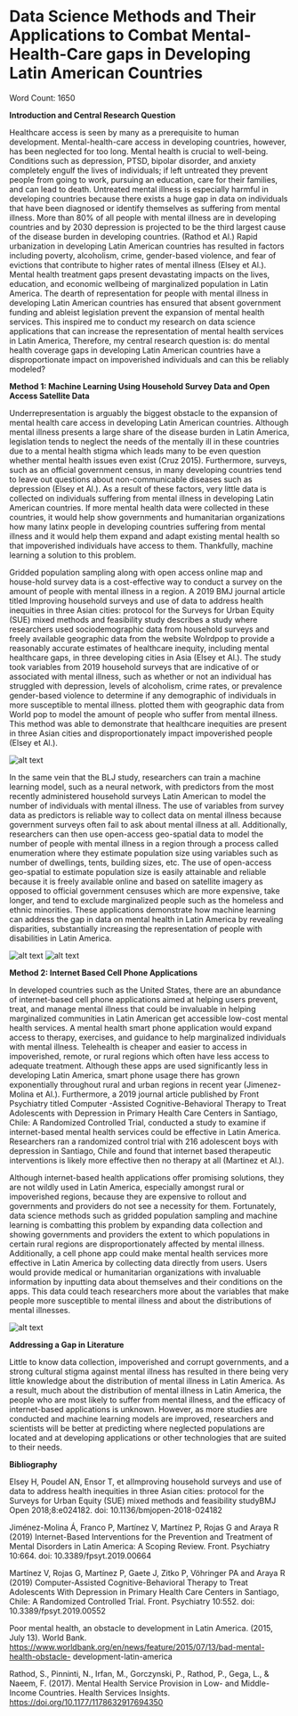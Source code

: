 # Data Science Methods and Their Applications to Combat Mental-Health-Care gaps in Developing Latin American Countries

Word Count: 1650

**Introduction and Central Research Question**

Healthcare access is seen by many as a prerequisite to human development. Mental-health-care access in developing countries, however, has been neglected for too long. Mental
health is crucial to well-being. Conditions such as depression, PTSD, bipolar disorder, and anxiety completely engulf the lives of individuals; if left untreated they prevent
people from going to work, pursuing an education, care for their families, and can lead to death. Untreated mental illness is especially harmful in developing countries because
there exists a huge gap in data on individuals that have been diagnosed or identify themselves as suffering from mental illness. More than 80% of all people with mental illness
are in developing countries and by 2030 depression is projected to be the third largest cause of the disease burden in developing countries. (Rathod et Al.)  Rapid urbanization
in developing Latin American countries has resulted in factors including poverty, alcoholism, crime, gender-based violence, and fear of evictions that contribute to higher rates
of mental illness (Elsey et Al.). Mental health treatment gaps present devastating impacts on the lives, education, and economic wellbeing of marginalized population in Latin
America. The dearth of representation for people with mental illness in developing Latin American countries has ensured that absent government funding and ableist legislation
prevent the expansion of mental health services. This inspired me to conduct my research on data science applications that can increase the representation of mental health
services in Latin America, Therefore, my central research question is: do mental health coverage gaps in developing Latin American countries have a disproportionate impact on
impoverished individuals and can this be reliably modeled?

**Method 1: Machine Learning Using Household Survey Data and Open Access Satellite Data**

Underrepresentation is arguably the biggest obstacle to the expansion of mental health care access in developing Latin American countries. Although mental illness presents a
large share of the disease burden in Latin America, legislation tends to neglect the needs of the mentally ill in these countries due to a mental health stigma which leads many
to be even question whether mental health issues even exist (Cruz 2015). Furthermore, surveys, such as an official government census, in many developing countries tend to leave
out questions about non-communicable diseases such as depression (Elsey et Al.). As a result of these factors, very little data is collected on individuals suffering from mental
illness in developing Latin American countries. If more mental health data were collected in these countries, it would help show governments and humanitarian organizations how
many latinx people in developing countries suffering from mental illness and it would help them expand and adapt existing mental health so that impoverished individuals have
access to them. Thankfully, machine learning a solution to this problem. 

Gridded population sampling along with open access online map and house-hold survey data is a cost-effective way to conduct a survey on the amount of people with mental illness
in a region. A 2019 BMJ journal article titled Improving household surveys and use of data to address health inequities in three Asian cities: protocol for the Surveys for Urban
Equity (SUE) mixed methods and feasibility study describes a study where researchers used sociodemographic data from household surveys and freely available geographic data from
the website Wolrdpop to provide a reasonably accurate estimates of healthcare inequity, including mental healthcare gaps, in three developing cities in Asia (Elsey et Al.). The
study took variables from 2019 household surveys that are indicative of or associated with mental illness, such as whether or not an individual has struggled with depression,
levels of alcoholism, crime rates, or prevalence gender-based violence to determine if any demographic of individuals in more susceptible to mental illness. plotted them with
geographic data from World pop to model the amount of people who suffer from mental illness. This method was able to demonstrate that healthcare inequities are present in three
Asian cities and disproportionately impact impoverished people (Elsey et Al.).

![alt text](https://raw.githubusercontent.com/Seabass1000/DATA-150/master/method%201.png)

In the same vein that the BLJ study, researchers can train a machine learning model, such as a neural network, with predictors from the most recently administered household
surveys Latin American to model the number of individuals with mental illness. The use of variables from survey data as predictors is reliable way to collect data on mental
illness because government surveys often fail to ask about mental illness at all.  Additionally, researchers can then use open-access geo-spatial data to model the number of
people with mental illness in a region through a process called enumeration where they estimate population size using variables such as number of dwellings, tents, building
sizes, etc. The use of open-access geo-spatial to estimate population size is easily attainable and reliable because it is freely available online and based on satellite
imagery as opposed to official government censuses which are more expensive, take longer, and tend to exclude marginalized people such as the homeless and ethnic minorities.
These applications demonstrate how machine learning can address the gap in data on mental health in Latin America by revealing disparities, substantially increasing the
representation of people with disabilities in Latin America.

![alt text](https://raw.githubusercontent.com/Seabass1000/DATA-150/master/method%202.png)
![alt text](https://raw.githubusercontent.com/Seabass1000/DATA-150/master/method%203.png)

**Method 2:  Internet Based Cell Phone Applications**

In developed countries such as the United States, there are an abundance of internet-based cell phone applications aimed at helping users prevent, treat, and manage mental
illness that could be invaluable in helping marginalized communities in Latin American get accessible low-cost mental health services. A mental health smart phone application
would expand access to therapy, exercises, and guidance to help marginalized individuals with mental illness. Telehealth is cheaper and easier to access in impoverished, remote,
or rural regions which often have less access to adequate treatment. Although these apps are used significantly less in developing Latin America, smart phone usage there has
grown exponentially throughout rural and urban regions in recent year (Jimenez-Molina et Al.). Furthermore, a 2019 journal article published by Front Psychiatry titled Computer
-Assisted Cognitive-Behavioral Therapy to Treat Adolescents with Depression in Primary Health Care Centers in Santiago, Chile: A Randomized Controlled Trial, conducted a study
to examine if internet-based mental health services could be effective in Latin America. Researchers ran a randomized control trial with 216 adolescent boys with depression in
Santiago, Chile and found that internet based therapeutic interventions is likely more effective then no therapy at all (Martinez et Al.).

Although internet-based health applications offer promising solutions, they are not wildly used in Latin America, especially amongst rural or impoverished regions, because
they are expensive to rollout and governments and providers do not see a necessity for them. Fortunately, data science methods such as gridded population sampling and machine
learning is combatting this problem by expanding data collection and showing governments and providers the extent to which populations in certain rural regions are
disproportionately affected by mental illness.  Additionally, a cell phone app could make mental health services more effective in Latin America by collecting data directly from
users. Users would provide medical or humanitarian organizations with invaluable information by inputting data about themselves and their conditions on the apps. This data could
teach researchers more about the variables that make people more susceptible to mental illness and about the distributions of mental illnesses.

![alt text](https://raw.githubusercontent.com/Seabass1000/DATA-150/master/method%204.png)

**Addressing a Gap in Literature**

Little to know data collection, impoverished and corrupt governments, and a strong cultural stigma against mental illness has resulted in there being very little knowledge about
the distribution of mental illness in Latin America. As a result, much about the distribution of mental illness in Latin America, the people who are most likely to suffer from
mental illness, and the efficacy of internet-based applications is unknown. However, as more studies are conducted and machine learning models are improved, researchers and
scientists will be better at predicting where neglected populations are located and at developing applications or other technologies that are suited to their needs.

**Bibliography**

Elsey H, Poudel AN, Ensor T, et alImproving household surveys and use of data to address health inequities in three Asian cities: protocol for the Surveys for Urban Equity (SUE)
mixed methods and feasibility studyBMJ Open 2018;8:e024182. doi: 10.1136/bmjopen-2018-024182

Jiménez-Molina Á, Franco P, Martínez V, Martínez P, Rojas G and Araya R (2019) Internet-Based Interventions for the Prevention and Treatment of Mental Disorders in
Latin America: A Scoping Review. Front. Psychiatry 10:664. doi: 10.3389/fpsyt.2019.00664

Martínez V, Rojas G, Martínez P, Gaete J, Zitko P, Vöhringer PA and Araya R (2019) Computer-Assisted Cognitive-Behavioral Therapy to Treat Adolescents With Depression in
Primary Health Care Centers in Santiago, Chile: A Randomized Controlled Trial. Front. Psychiatry 10:552. doi: 10.3389/fpsyt.2019.00552

Poor mental health, an obstacle to development in Latin America. (2015, July 13). World Bank. https://www.worldbank.org/en/news/feature/2015/07/13/bad-mental-health-obstacle-
development-latin-america

Rathod, S., Pinninti, N., Irfan, M., Gorczynski, P., Rathod, P., Gega, L., &amp; Naeem, F. (2017). Mental Health Service Provision in Low- and Middle-Income Countries. Health
Services Insights. https://doi.org/10.1177/1178632917694350

